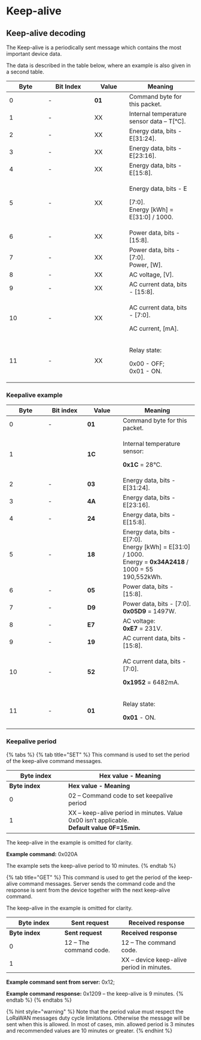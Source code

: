 # Keep-alive

## Keep-alive decoding

The Keep-alive is a periodically sent message which contains the most important device data.

The data is described in the table below, where an example is also given in a second table.

<table><thead><tr><th width="87.66666666666669">Byte</th><th width="108">Bit Index</th><th width="77">Value</th><th>Meaning</th></tr></thead><tbody><tr><td>0</td><td>-</td><td><strong>01</strong></td><td>Command byte for this packet.</td></tr><tr><td>1</td><td>-</td><td>XX</td><td>Internal temperature sensor data – T[°C].</td></tr><tr><td>2</td><td>-</td><td>XX</td><td>Energy data, bits - E[31:24].  </td></tr><tr><td>3</td><td>-</td><td>XX</td><td>Energy data, bits - E[23:16].  </td></tr><tr><td>4</td><td>-</td><td>XX</td><td>Energy data, bits - E[15:8].  </td></tr><tr><td>5</td><td>-</td><td>XX</td><td><p>Energy data, bits - E</p><p>[7:0]. <br>Energy [kWh] = E[31:0] / 1000.</p></td></tr><tr><td>6</td><td>-</td><td>XX</td><td>Power data, bits - [15:8]. </td></tr><tr><td>7</td><td>-</td><td>XX</td><td>Power data, bits - [7:0]. <br>Power, [W]. </td></tr><tr><td>8</td><td>-</td><td>XX</td><td>AC voltage, [V].</td></tr><tr><td>9</td><td>-</td><td>XX</td><td>AC current data, bits - [15:8]. </td></tr><tr><td>10</td><td>-</td><td>XX</td><td><p>AC current data, bits - [7:0]. </p><p>AC current, [mA].</p></td></tr><tr><td>11</td><td>-</td><td>XX</td><td><p>Relay state:</p><p>0x00 - OFF;<br>0x01 - ON.</p></td></tr></tbody></table>

### Keepalive example

<table><thead><tr><th width="87.66666666666669">Byte</th><th width="89">Bit index</th><th width="79">Value</th><th>Meaning</th></tr></thead><tbody><tr><td>0</td><td>-</td><td><strong>01</strong></td><td>Command byte for this packet.</td></tr><tr><td>1</td><td></td><td><strong>1C</strong></td><td><p>Internal temperature sensor:</p><p><strong>0x1C</strong> = 28°C.</p></td></tr><tr><td>2</td><td>-</td><td><strong>03</strong></td><td>Energy data, bits - E[31:24]. </td></tr><tr><td>3</td><td>-</td><td><strong>4A</strong></td><td>Energy data, bits - E[23:16].</td></tr><tr><td>4</td><td>-</td><td><strong>24</strong></td><td>Energy data, bits - E[15:8]. </td></tr><tr><td>5</td><td>-</td><td><strong>18</strong></td><td>Energy data, bits - E[7:0]. <br>Energy [kWh] = E[31:0] / 1000.<br>Energy = <strong>0x34A2418</strong> / 1000 = 55 190,552kWh.</td></tr><tr><td>6</td><td>-</td><td><strong>05</strong></td><td>Power data, bits - [15:8]. </td></tr><tr><td>7</td><td>-</td><td><strong>D9</strong></td><td>Power data, bits - [7:0]. <br><strong>0x05D9</strong> = 1497W. </td></tr><tr><td>8</td><td>-</td><td><strong>E7</strong></td><td>AC voltage:<br><strong>0xE7</strong> = 231V.</td></tr><tr><td>9</td><td>-</td><td><strong>19</strong></td><td>AC current data, bits - [15:8]. </td></tr><tr><td>10</td><td>-</td><td><strong>52</strong></td><td><p>AC current data, bits - [7:0].  </p><p><strong>0x1952</strong> = 6482mA.</p></td></tr><tr><td>11</td><td>-</td><td><strong>01</strong></td><td><p>Relay state:</p><p><strong>0x01</strong> - ON.</p></td></tr></tbody></table>

### Keepalive period

{% tabs %}
{% tab title="SET" %}
This command is used to set the period of the keep-alive command messages.

<table data-header-hidden><thead><tr><th width="142">Byte index</th><th>Hex value - Meaning</th></tr></thead><tbody><tr><td><strong>Byte index</strong></td><td><strong>Hex value - Meaning</strong></td></tr><tr><td>0</td><td>02 – Command code to set keepalive period</td></tr><tr><td>1</td><td>XX – keep-alive period in minutes. Value 0x00 isn’t applicable.<br><strong>Default value 0F=15min.</strong></td></tr></tbody></table>

The keep-alive in the example is omitted for clarity.

**Example command:** 0x020A

The example sets the keep-alive period to 10 minutes.
{% endtab %}

{% tab title="GET" %}
This command is used to get the period of the keep-alive command messages. Server sends the command code and the response is sent from the device together with the next keep-alive command.&#x20;

The keep-alive in the example is omitted for clarity.

<table data-header-hidden><thead><tr><th width="131.66666666666666">Byte index</th><th width="136">Sent request</th><th>Received response</th></tr></thead><tbody><tr><td><strong>Byte index</strong></td><td><strong>Sent request</strong></td><td><strong>Received response</strong></td></tr><tr><td>0</td><td>12 – The command code.</td><td>12 – The command code.</td></tr><tr><td>1</td><td></td><td>XX – device keep-alive period in minutes.</td></tr></tbody></table>

**Example command sent from server:** 0x12;

**Example command response:** 0x1209 – the keep-alive is 9 minutes.
{% endtab %}
{% endtabs %}

{% hint style="warning" %}
Note that the period value must respect the LoRaWAN messages duty cycle limitations. Otherwise the message will be sent when this is allowed. In most of cases, min. allowed period is 3 minutes and recommended values are 10 minutes or greater.
{% endhint %}

